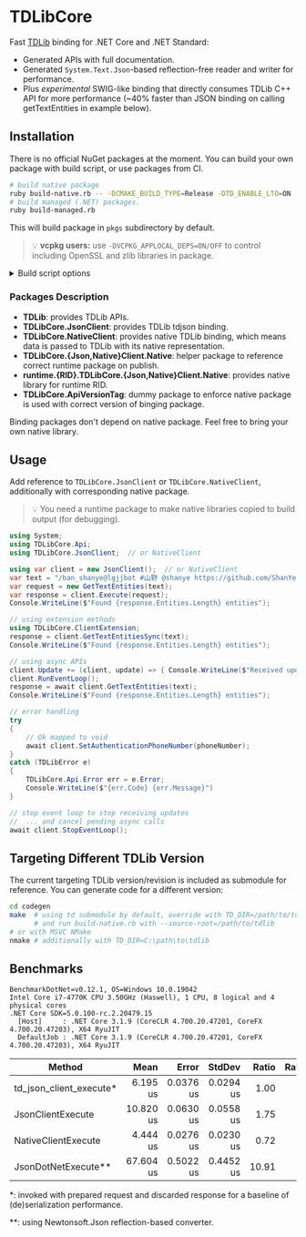 # TDLibCore

Fast [TDLib](https://github.com/tdlib/td) binding for .NET Core and .NET Standard:
  * Generated APIs with full documentation.
  * Generated `System.Text.Json`-based reflection-free reader and writer for performance.
  * Plus *experimental* SWIG-like binding that directly consumes TDLib C++ API for more performance (~40% faster than JSON binding on calling getTextEntities in example below).


## Installation

There is no official NuGet packages at the moment. You can build your own package with build script, or use packages from CI.

```bash
# build native package
ruby build-native.rb -- -DCMAKE_BUILD_TYPE=Release -DTD_ENABLE_LTO=ON [other tdlib CMake options]
# build managed (.NET) packages.
ruby build-managed.rb
```

This will build package in `pkgs` subdirectory by default.

> 💡 **vcpkg users:** use `-DVCPKG_APPLOCAL_DEPS=ON/OFF` to control including OpenSSL and zlib libraries in package.

<details><summary>Build script options</summary>

```
usage: build-managed.rb [options] -- [tdlib CMake options]
    -b, --build-root=DIR             set build root to DIR, defaults to /thisrepo/build
    -o, --output=DIR                 set output directory to DIR, defaults to /thisrepo/pkgs
    -r, --use-release-versioning     remove commit hash from package version
    -h, --help                       Show this message
```

```
usage: build-native.rb [options] -- [tdlib CMake options]
    -b, --build-root=DIR             set build root to DIR, defaults to /thisrepo/build
    -s, --source-root=DIR            set tdlib source root to DIR, defaults to /thisrepo/td
    -o, --output=DIR                 set output directory to DIR, defaults to /thisrepo/pkgs
        --[no-]build-tdjson          build tdjson and runtime.RID.TDLibCore.JsonClient.Native
        --build-tdbridge             build tdbridge and runtime.RID.TDLibCore.NativeClient.Native
    -r, --use-release-versioning     remove commit hash from package version
        --rid=RID                    override RID detection
    -h, --help                       Show this message
```

</details>

### Packages Description

* **TDLib**: provides TDLib APIs.
* **TDLibCore.JsonClient**: provides TDLib tdjson binding.
* **TDLibCore.NativeClient**: provides native TDLib binding, which means data is passed to TDLib with its native representation.
* **TDLibCore.{Json,Native}Client.Native**: helper package to reference correct runtime package on publish.
* **runtime.{RID}.TDLibCore.{Json,Native}Client.Native**: provides native library for runtime RID.
* **TDLibCore.ApiVersionTag**: dummy package to enforce native package is used with correct version of binging package.

Binding packages don't depend on native package. Feel free to bring your own native library.


## Usage

Add reference to `TDLibCore.JsonClient` or `TDLibCore.NativeClient`, additionally with corresponding native package.

> 💡 You need a runtime package to make native libraries copied to build output (for debugging).

```c#
using System;
using TDLibCore.Api;
using TDLibCore.JsonClient;  // or NativeClient

using var client = new JsonClient();  // or NativeClient
var text = "/ban_shanye@lgjjbot #山野 @shanye https://github.com/ShanYe/ shanye@shanye.com \n\r\t少发点山野对大家都好";
var request = new GetTextEntities(text);
var response = client.Execute(request);
Console.WriteLine($"Found {response.Entities.Length} entities");

// using extension methods
using TDLibCore.ClientExtension;
response = client.GetTextEntitiesSync(text);
Console.WriteLine($"Found {response.Entities.Length} entities");

// using async APIs
client.Update += (client, update) => { Console.WriteLine($"Received update of type {update.GetType()}") }
client.RunEventLoop();
response = await client.GetTextEntities(text);
Console.WriteLine($"Found {response.Entities.Length} entities");

// error handling
try
{
    // Ok mapped to void
    await client.SetAuthenticationPhoneNumber(phoneNumber);
}
catch (TDLibError e)
{
    TDLibCore.Api.Error err = e.Error;
    Console.WriteLine($"{err.Code} {err.Message}")
}

// stop event loop to stop receiving updates
//  ... and cancel pending async calls
await client.StopEventLoop();
```

## Targeting Different TDLib Version

The current targeting TDLib version/revision is included as submodule for reference.
You can generate code for a different version:

```bash
cd codegen
make  # using td submodule by default, override with TD_DIR=/path/to/tdlib
      # and run build-native.rb with --source-root=/path/to/tdlib
# or with MSVC NMake
nmake # additionally with TD_DIR=C:\path\to\tdlib
```

## Benchmarks

    BenchmarkDotNet=v0.12.1, OS=Windows 10.0.19042
    Intel Core i7-4770K CPU 3.50GHz (Haswell), 1 CPU, 8 logical and 4 physical cores
    .NET Core SDK=5.0.100-rc.2.20479.15
      [Host]     : .NET Core 3.1.9 (CoreCLR 4.700.20.47201, CoreFX 4.700.20.47203), X64 RyuJIT
      DefaultJob : .NET Core 3.1.9 (CoreCLR 4.700.20.47201, CoreFX 4.700.20.47203), X64 RyuJIT


|                  Method |      Mean |     Error |    StdDev | Ratio | RatioSD |
|------------------------ |----------:|----------:|----------:|------:|--------:|
| td_json_client_execute* |  6.195 us | 0.0376 us | 0.0294 us |  1.00 |    0.00 |
|       JsonClientExecute | 10.820 us | 0.0630 us | 0.0558 us |  1.75 |    0.01 |
|     NativeClientExecute |  4.444 us | 0.0276 us | 0.0230 us |  0.72 |    0.01 |
|     JsonDotNetExecute** | 67.604 us | 0.5022 us | 0.4452 us | 10.91 |    0.10 |

\*: invoked with prepared request and discarded response for a baseline of (de)serialization performance.

\**: using Newtonsoft.Json reflection-based converter.
